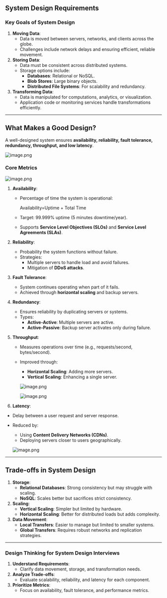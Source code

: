 ## **System Design Requirements**

### **Key Goals of System Design**

1. **Moving Data**:
    - Data is moved between servers, networks, and clients across the globe.
    - Challenges include network delays and ensuring efficient, reliable movement.
2. **Storing Data**:
    - Data must be consistent across distributed systems.
    - Storage options include:
        - **Databases**: Relational or NoSQL.
        - **Blob Stores**: Large binary objects.
        - **Distributed File Systems**: For scalability and redundancy.
3. **Transforming Data**:
    - Data is manipulated for computations, analytics, or visualization.
    - Application code or monitoring services handle transformations efficiently.

---

## **What Makes a Good Design?**

A well-designed system ensures **availability, reliability, fault tolerance, redundancy, throughput, and low latency**.

![image.png](https://prod-files-secure.s3.us-west-2.amazonaws.com/dff36d5c-f5c3-4bab-bbb7-dd69e8da7433/cb1b6a28-be23-46c1-bdaf-9c5fe315adaf/image.png)

### **Core Metrics**

![image.png](https://prod-files-secure.s3.us-west-2.amazonaws.com/dff36d5c-f5c3-4bab-bbb7-dd69e8da7433/4d572b0e-1b99-4f89-bd1f-2d092457089e/image.png)

1. **Availability**:
    - Percentage of time the system is operational:
        
        Availability=Uptime + Total Time
        
    - Target: 99.999% uptime (5 minutes downtime/year).
    - Supports **Service Level Objectives (SLOs)** and **Service Level Agreements (SLAs)**.
2. **Reliability**:
    - Probability the system functions without failure.
    - Strategies:
        - Multiple servers to handle load and avoid failures.
        - Mitigation of **DDoS attacks**.
3. **Fault Tolerance**:
    - System continues operating when part of it fails.
    - Achieved through **horizontal scaling** and backup servers.
4. **Redundancy**:
    - Ensures reliability by duplicating servers or systems.
    - Types:
        - **Active-Active**: Multiple servers are active.
        - **Active-Passive**: Backup server activates only during failure.
5. **Throughput**:
    - Measures operations over time (e.g., requests/second, bytes/second).
    - Improved through:
        - **Horizontal Scaling**: Adding more servers.
        - **Vertical Scaling**: Enhancing a single server.
        
        ![image.png](https://prod-files-secure.s3.us-west-2.amazonaws.com/dff36d5c-f5c3-4bab-bbb7-dd69e8da7433/0bab3038-6c09-4e0c-93fa-05113aa59535/image.png)
        
        ![image.png](https://prod-files-secure.s3.us-west-2.amazonaws.com/dff36d5c-f5c3-4bab-bbb7-dd69e8da7433/8b72a558-e198-4e91-8957-f5f58a7f7591/image.png)
        
6. **Latency**:
- Delay between a user request and server response.
- Reduced by:
    - Using **Content Delivery Networks (CDNs)**.
    - Deploying servers closer to users geographically.
    
    ![image.png](https://prod-files-secure.s3.us-west-2.amazonaws.com/dff36d5c-f5c3-4bab-bbb7-dd69e8da7433/0b3bdb34-4dc8-4466-97a3-87ed8e7576e7/image.png)
    

---

## **Trade-offs in System Design**

1. **Storage**:
    - **Relational Databases**: Strong consistency but may struggle with scaling.
    - **NoSQL**: Scales better but sacrifices strict consistency.
2. **Scaling**:
    - **Vertical Scaling**: Simpler but limited by hardware.
    - **Horizontal Scaling**: Better for distributed loads but adds complexity.
3. **Data Movement**:
    - **Local Transfers**: Easier to manage but limited to smaller systems.
    - **Global Transfers**: Requires robust networks and replication strategies.

---

### **Design Thinking for System Design Interviews**

1. **Understand Requirements**:
    - Clarify data movement, storage, and transformation needs.
2. **Analyze Trade-offs**:
    - Evaluate scalability, reliability, and latency for each component.
3. **Prioritize Metrics**:
    - Focus on availability, fault tolerance, and performance metrics.